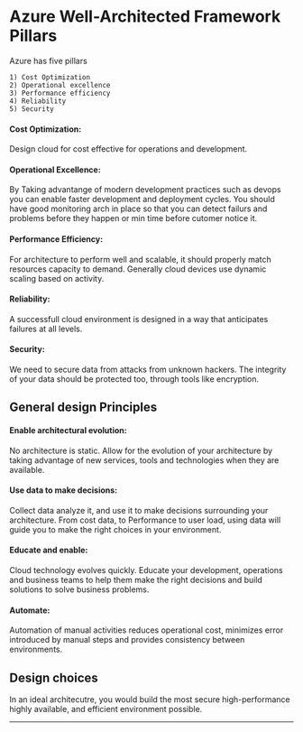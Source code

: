 # Azure Well-Architected Framework Pillars


Azure has five pillars

	1) Cost Optimization
	2) Operational excellence
	3) Performance efficiency
	4) Reliability
	5) Security

#### Cost Optimization:

Design cloud for cost effective for operations and development.

#### Operational Excellence:

By Taking advantange of modern development practices such as devops you can enable faster development and deployment cycles. You should have good monitoring arch in place so that you can detect failurs and problems before they happen or min time before cutomer notice it.

#### Performance Efficiency:

For architecture to perform well and scalable, it should properly match resources capacity to demand. Generally cloud devices use dynamic scaling based on activity.

#### Reliability:

A successfull cloud environment is designed in a way that anticipates failures at all levels.

#### Security:

We need to secure data from attacks from unknown hackers. The integrity of your data should be protected too, through tools like encryption.


## General design Principles

#### Enable architectural evolution:

No architecture is static. Allow for the evolution of your architecture by taking advantage of new services, tools and technologies when they are available.

#### Use data to make decisions:

Collect data analyze it, and use it to make decisions surrounding your architecture. From cost data, to Performance to user load, using data will guide you to make the right choices in your environment.

#### Educate and enable:

Cloud technology evolves quickly. Educate your development, operations and business teams to help them make the right decisions and build solutions to solve business problems.

#### Automate:

Automation of manual activities reduces operational cost, minimizes error introduced by manual steps and provides consistency between environments.


## Design choices

In an ideal architecutre, you would build the most secure high-performance highly available, and efficient environment possible.

***
